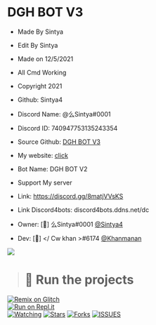 # DGH BOT V3

- Made By Sintya
- Edit By Sintya

- Made on 12/5/2021
- All Cmd Working
- Copyright 2021
- Github: Sintya4
- Discord Name: @么Sintya#0001
- Discord ID: 740947753135243354
- Source Github: [DGH BOT V3](https://github.com/Sintya4/PREMIUM-DGH-BOT-V3)
- My website: [click](https://dgh-bot.ddns.net)
- Bot Name: DGH BOT V2
- Support My server 
- Link: https://discord.gg/8matjVVsKS
- Link Discord4bots: discord4bots.ddns.net/dc
- Owner: [👑] 么Sintya#0001 [@Sintya4](https://github.com/Sintya4)
- Dev: [🔧] </ Cw khan >#6174 [@Khanmanan](https://github.com/Khanmanan)

<a href="https://dblist.ddns.net/bots/849903077690572800">
<img src="https://dblist.ddns.net/api/embed/849903077690572800"/>
 </a>  

> # 💨 Run the projects

[![Remix on Glitch](https://cdn.glitch.com/2703baf2-b643-4da7-ab91-7ee2a2d00b5b%2Fremix-button.svg)](https://glitch.com/edit/#!/import/github/sintya4/PREMIUM-DGH-BOT-V3)<br>
[![Run on Repl.it](https://repl.it/badge/github/vcodes-xyz/bot-list)](https://repl.it/github/sintya4/PREMIUM-DGH-BOT-V3)<br>
[![Watching](https://img.shields.io/github/watchers/sintya4/PREMIUM-DGH-BOT-V3?style=for-the-badge)](/)
[![Stars](https://img.shields.io/github/stars/sintya4/PREMIUM-DGH-BOT-V3?style=for-the-badge)](https://github.com/Sintya4/PREMIUM-DGH-BOT-V3/stargazers)
[![Forks](https://img.shields.io/github/forks/Sintya4/PREMIUM-DGH-BOT-V3?style=for-the-badge)](https://github.com/Sintya4/PREMIUM-DGH-BOT-V3/network/members)
[![ISSUES](https://img.shields.io/github/issues-raw/sintya4/PREMIUM-DGH-BOT-V3?color=blue&logo=github&style=for-the-badge)](https://github.com/Sintya4/PREMIUM-DGH-BOT-V3/issues)
